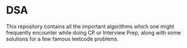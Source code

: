 # DSA

This repository contains all the important algorithms which one might frequently encounter while doing CP or Interview Prep, along with some solutions for a few famous leetcode problems.
